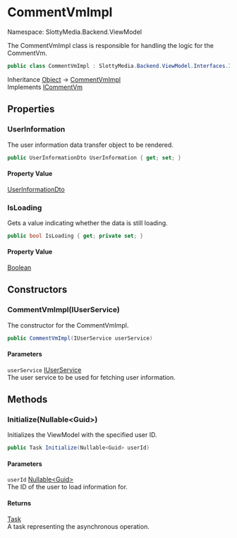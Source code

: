 # CommentVmImpl

Namespace: SlottyMedia.Backend.ViewModel

The CommentVmImpl class is responsible for handling the logic for the CommentVm.

```csharp
public class CommentVmImpl : SlottyMedia.Backend.ViewModel.Interfaces.ICommentVm
```

Inheritance [Object](https://docs.microsoft.com/en-us/dotnet/api/system.object) → [CommentVmImpl](./slottymedia.backend.viewmodel.commentvmimpl.md)<br>
Implements [ICommentVm](./slottymedia.backend.viewmodel.interfaces.icommentvm.md)

## Properties

### **UserInformation**

The user information data transfer object to be rendered.

```csharp
public UserInformationDto UserInformation { get; set; }
```

#### Property Value

[UserInformationDto](./slottymedia.backend.dtos.userinformationdto.md)<br>

### **IsLoading**

Gets a value indicating whether the data is still loading.

```csharp
public bool IsLoading { get; private set; }
```

#### Property Value

[Boolean](https://docs.microsoft.com/en-us/dotnet/api/system.boolean)<br>

## Constructors

### **CommentVmImpl(IUserService)**

The constructor for the CommentVmImpl.

```csharp
public CommentVmImpl(IUserService userService)
```

#### Parameters

`userService` [IUserService](./slottymedia.backend.services.interfaces.iuserservice.md)<br>
The user service to be used for fetching user information.

## Methods

### **Initialize(Nullable&lt;Guid&gt;)**

Initializes the ViewModel with the specified user ID.

```csharp
public Task Initialize(Nullable<Guid> userId)
```

#### Parameters

`userId` [Nullable&lt;Guid&gt;](https://docs.microsoft.com/en-us/dotnet/api/system.nullable-1)<br>
The ID of the user to load information for.

#### Returns

[Task](https://docs.microsoft.com/en-us/dotnet/api/system.threading.tasks.task)<br>
A task representing the asynchronous operation.
